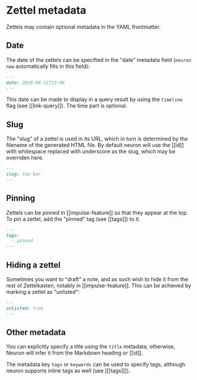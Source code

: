 # Zettel metadata

Zettels may contain optional metadata in the YAML frontmatter.

## Date

The date of the zettels can be specified in the "date" metadata field (`neuron new` automatically fills in this field):

```markdown
---
date: 2020-08-21T13:06
---
```

This date can be made to display in a query result by using the `timeline` flag (see [[link-query]]). The time part is optional.

## Slug

The "slug" of a zettel is used in its URL, which in turn is determined by the filename of the generated HTML file. By default neuron will use the [[id]] with whitespace replaced with underscore as the slug, which may be overriden here.

```markdown
---
slug: foo-bar
---
```

## Pinning

Zettels can be pinned in [[impulse-feature]] so that they appear at the top. To pin a zettel, add the "pinned" tag (see [[tags]]) to it.

```markdown
---
tags:
  - pinned 
---
```

## Hiding a zettel

Sometimes you want to "draft" a note, and as such wish to hide it from the rest of Zettelkasten, notably in [[impulse-feature]]. This can be achieved by marking a zettel as "unlisted":

```markdown
---
unlisted: true 
---
```

## Other metadata 

You can explicitly specify a title using the `title` metadata; otherwise, Neuron will infer it from the Markdown heading or [[id]].

The metadata key `tags` or `keywords` can be used to specify tags, although neuron supports inline tags as well (see [[[tags]]]).

